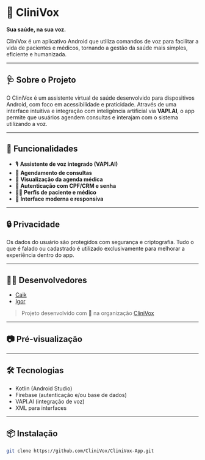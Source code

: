 # 🤖 CliniVox

**Sua saúde, na sua voz.**

CliniVox é um aplicativo Android que utiliza comandos de voz para facilitar a vida de pacientes e médicos, tornando a gestão da saúde mais simples, eficiente e humanizada.

---

## 🩺 Sobre o Projeto

O CliniVox é um assistente virtual de saúde desenvolvido para dispositivos Android, com foco em acessibilidade e praticidade. Através de uma interface intuitiva e integração com inteligência artificial via **VAPI.AI**, o app permite que usuários agendem consultas e interajam com o sistema utilizando a voz.

---

## 🚀 Funcionalidades

- 🎙️ **Assistente de voz integrado (VAPI.AI)**
- 📅 **Agendamento de consultas**
- 📌 **Visualização da agenda médica**
- 🔐 **Autenticação com CPF/CRM e senha**
- 🧑‍⚕️ **Perfis de paciente e médico**
- 📲 **Interface moderna e responsiva**

---

## 🔒 Privacidade

Os dados do usuário são protegidos com segurança e criptografia. Tudo o que é falado ou cadastrado é utilizado exclusivamente para melhorar a experiência dentro do app.

---

## 👨‍💻 Desenvolvedores

- [Caik](https://github.com/)  
- [Igor](https://github.com/)  

> Projeto desenvolvido com 💙 na organização [CliniVox](https://github.com/CliniVox)

---

## 📷 Pré-visualização


---

## 🛠️ Tecnologias

- Kotlin (Android Studio)
- Firebase (autenticação e/ou base de dados)
- VAPI.AI (integração de voz)
- XML para interfaces

---

## 📦 Instalação

```bash
git clone https://github.com/CliniVox/CliniVox-App.git
